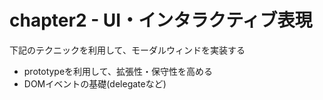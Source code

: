 # chapter2 - UI・インタラクティブ表現

下記のテクニックを利用して、モーダルウィンドを実装する

- prototypeを利用して、拡張性・保守性を高める
- DOMイベントの基礎(delegateなど)
